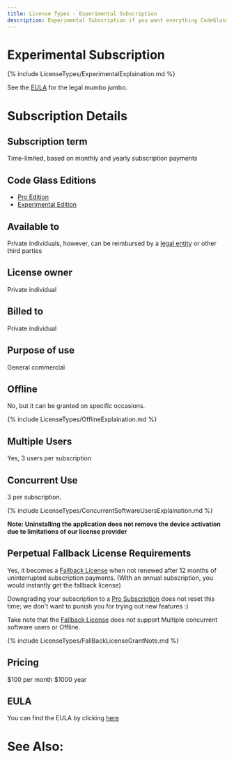 ```yaml
---
title: License Types - Experimental Subscription
description: Experimental Subscription if you want everything CodeGlass has to offer (and don't mind the hassle)
---
```

# Experimental Subscription
{% include LicenseTypes/ExperimentalExplaination.md   %}

See the [EULA](#eula) for the legal mumbo jumbo.

# Subscription Details

## Subscription term
Time-limited, based on monthly and yearly subscription payments


## Code Glass Editions
- [Pro Edition](../Editions/Pro.md)
- [Experimental Edition](../Editions/Experimental.md)

## Available to
Private individuals, however, can be reimbursed by a [legal entity](../LicenseTypes.md#legal-entity) or other third parties 
## License owner
Private individual
## Billed to 
Private individual
## Purpose of use
General commercial
## Offline
No, but it can be granted on specific occasions.

{% include LicenseTypes/OfflineExplaination.md %}

## Multiple Users
Yes, 3 users per subscription <br/>

## Concurrent Use
3 per subscription.

{% include LicenseTypes/ConcurrentSoftwareUsersExplaination.md %}

**Note: Uninstalling the application does not remove the device activation due to limitations of our license provider**



## Perpetual Fallback License Requirements
Yes, it becomes a [Fallback License](FallbackLicense.md) when not renewed after 12 months of uninterrupted subscription payments.
(With an annual subscription, you would instantly get the fallback license)

Downgrading your subscription to a [Pro Subscription](ProSubscription.md) does not reset this time; we don't want to punish you for trying out new features :) 

Take note that the [Fallback License](FallbackLicense.md) does not support Multiple concurrent software users or Offline.


{% include LicenseTypes/FallBackLicenseGrantNote.md %}

## Pricing
$100 per month
$1000 year

## EULA
You can find the EULA by clicking [here](../Legal/EULA/ProExperimentalSubscriptionAgreement.md)

# See Also:





